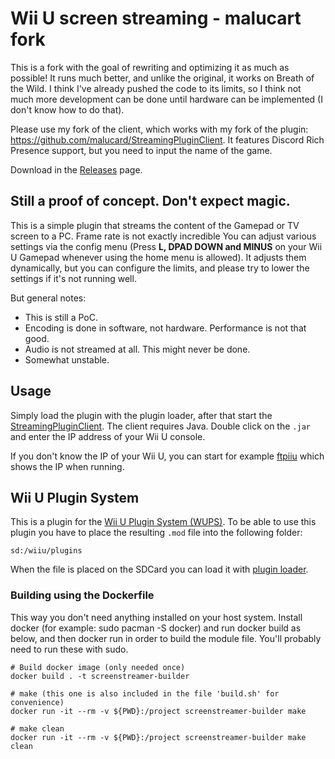 # Wii U screen streaming - malucart fork

This is a fork with the goal of rewriting and optimizing it as much as possible! It runs much better, and unlike the original, it works on Breath of the Wild. I think I've already pushed the code to its limits, so I think not much more development can be done until hardware can be implemented (I don't know how to do that).

Please use my fork of the client, which works with my fork of the plugin: https://github.com/malucard/StreamingPluginClient. It features Discord Rich Presence support, but you need to input the name of the game.

Download in the [Releases](https://github.com/malucard/StreamingPluginWiiU/releases) page.

## Still a proof of concept. Don't expect magic.
This is a simple plugin that streams the content of the Gamepad or TV screen to a PC. Frame rate is not exactly incredible
You can adjust various settings via the config menu (Press **L, DPAD DOWN and MINUS** on your Wii U Gamepad whenever using the home menu is allowed). It adjusts them dynamically, but you can configure the limits, and please try to lower the settings if it's not running well.

But general notes:
- This is still a PoC.
- Encoding is done in software, not hardware. Performance is not that good.
- Audio is not streamed at all. This might never be done.
- Somewhat unstable.

## Usage
Simply load the plugin with the plugin loader, after that start the [StreamingPluginClient](https://github.com/malucard/StreamingPluginClient). The client requires Java. Double click on the `.jar` and enter the IP address of your Wii U console.

If you don't know the IP of your Wii U, you can start for example [ftpiiu](https://github.com/dimok789/ftpiiu) which shows the IP when running.

## Wii U Plugin System
This is a plugin for the [Wii U Plugin System (WUPS)](https://github.com/Maschell/WiiUPluginSystem/). To be able to use this plugin you have to place the resulting `.mod` file into the following folder:

```
sd:/wiiu/plugins
```

When the file is placed on the SDCard you can load it with [plugin loader](https://github.com/Maschell/WiiUPluginSystem/).

### Building using the Dockerfile
This way you don't need anything installed on your host system. Install docker (for example: sudo pacman -S docker) and run docker build as below, and then docker run in order to build the module file. You'll probably need to run these with sudo.

```
# Build docker image (only needed once)
docker build . -t screenstreamer-builder

# make (this one is also included in the file 'build.sh' for convenience)
docker run -it --rm -v ${PWD}:/project screenstreamer-builder make

# make clean
docker run -it --rm -v ${PWD}:/project screenstreamer-builder make clean
```
